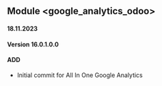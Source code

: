 ## Module <google_analytics_odoo>

#### 18.11.2023
#### Version 16.0.1.0.0
#### ADD
- Initial commit for All In One Google Analytics
